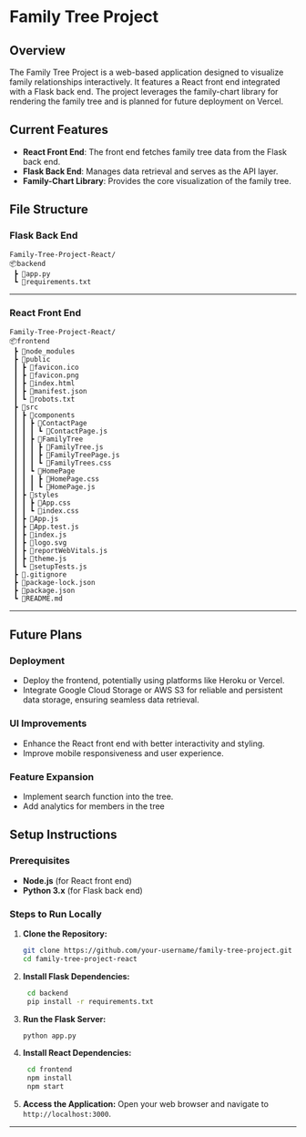 # Family Tree Project

## Overview

The Family Tree Project is a web-based application designed to visualize family relationships interactively. It features a React front end integrated with a Flask back end. The project leverages the family-chart library for rendering the family tree and is planned for future deployment on Vercel.

## Current Features

- **React Front End**: The front end fetches family tree data from the Flask back end.
- **Flask Back End**: Manages data retrieval and serves as the API layer.
- **Family-Chart Library**: Provides the core visualization of the family tree.

## **File Structure**

### Flask Back End

```
Family-Tree-Project-React/
📦backend
 ┣ 📜app.py
 ┗ 📜requirements.txt         
```

---

### React Front End
```
Family-Tree-Project-React/
📦frontend
 ┣ 📂node_modules
 ┣ 📂public
 ┃ ┣ 📜favicon.ico
 ┃ ┣ 📜favicon.png
 ┃ ┣ 📜index.html
 ┃ ┣ 📜manifest.json
 ┃ ┗ 📜robots.txt
 ┣ 📂src
 ┃ ┣ 📂components
 ┃ ┃ ┣ 📂ContactPage
 ┃ ┃ ┃ ┗ 📜ContactPage.js
 ┃ ┃ ┣ 📂FamilyTree
 ┃ ┃ ┃ ┣ 📜FamilyTree.js
 ┃ ┃ ┃ ┣ 📜FamilyTreePage.js
 ┃ ┃ ┃ ┗ 📜FamilyTrees.css
 ┃ ┃ ┗ 📂HomePage
 ┃ ┃ ┃ ┣ 📜HomePage.css
 ┃ ┃ ┃ ┗ 📜HomePage.js
 ┃ ┣ 📂styles
 ┃ ┃ ┣ 📜App.css
 ┃ ┃ ┗ 📜index.css
 ┃ ┣ 📜App.js
 ┃ ┣ 📜App.test.js
 ┃ ┣ 📜index.js
 ┃ ┣ 📜logo.svg
 ┃ ┣ 📜reportWebVitals.js
 ┃ ┣ 📜theme.js
 ┃ ┗ 📜setupTests.js
 ┣ 📜.gitignore
 ┣ 📜package-lock.json
 ┣ 📜package.json
 ┗ 📜README.md
```

---


## Future Plans

### Deployment
- Deploy the frontend, potentially using platforms like Heroku or Vercel.
- Integrate Google Cloud Storage or AWS S3 for reliable and persistent data storage, ensuring seamless data retrieval.

### UI Improvements
- Enhance the React front end with better interactivity and styling.
- Improve mobile responsiveness and user experience.

### Feature Expansion
- Implement search function into the tree.
- Add analytics for members in the tree

## Setup Instructions

### Prerequisites

- **Node.js** (for React front end)
- **Python 3.x** (for Flask back end)

### **Steps to Run Locally**
1. **Clone the Repository:**
   ```bash
   git clone https://github.com/your-username/family-tree-project.git
   cd family-tree-project-react
   ```

2. **Install Flask Dependencies:**
   ```bash
    cd backend
    pip install -r requirements.txt
   ```

3. **Run the Flask Server:**
   ```bash
   python app.py
   ```

2. **Install React Dependencies:**
   ```bash
    cd frontend
    npm install
    npm start
   ```

4. **Access the Application:**
   Open your web browser and navigate to `http://localhost:3000`.

---